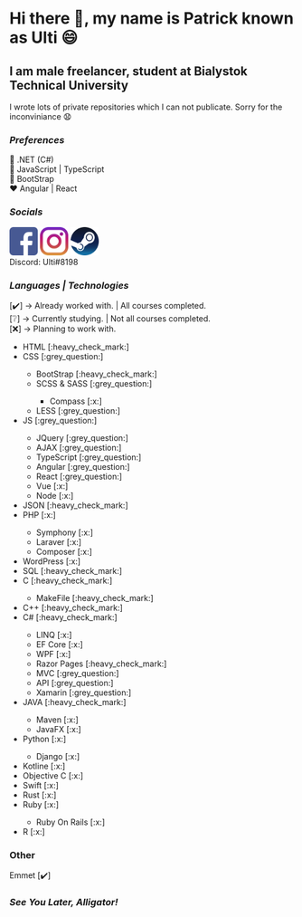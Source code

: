 # Hi there 👋, my name is Patrick known as Ulti 😄

## I am male freelancer, student at Bialystok Technical University

I wrote lots of private repositories which I can not publicate. Sorry for the inconviniance :anguished:

### <i>Preferences</i>
:yellow_heart: .NET (C#)<br/>
:blue_heart: JavaScript | TypeScript<br/>
:purple_heart: BootStrap<br/>
:heart: Angular | React<br/>
  
### <i>Socials</i>

<a href="https://www.facebook.com/patryk.ulti/"><img src="./icons/facebook.png" width="50"/></a>
<a href="https://www.instagram.com/ulti_pl/"><img src="./icons/instagram.png" width="50"/></a>
<a href="https://steamcommunity.com/id/ulti_pro/"><img src="./icons/steam.png" width="50"/></a>
<br/>
Discord: Ulti#8198

### <i>Languages | Technologies</i>

[:heavy_check_mark:] -> Already worked with. | All courses completed.<br/>
[:grey_question:] -> Currently studying. | Not all courses completed.<br/>
[:x:] -> Planning to work with.<br/>

<ul>
  <li>HTML [:heavy_check_mark:]</li>
  <li>CSS [:grey_question:]</li>
    <ul>
      <li>BootStrap [:heavy_check_mark:]</li>
      <li>SCSS & SASS [:grey_question:]</li>
        <ul>
          <li>Compass [:x:]</li>
        </ul>
      <li>LESS [:grey_question:]</li>
    </ul>
  <li>JS [:grey_question:]</li>
    <ul>
      <li>JQuery [:grey_question:]</li>
      <li>AJAX [:grey_question:]</li>
      <li>TypeScript [:grey_question:]</li>
      <li>Angular [:grey_question:]</li>
      <li>React [:grey_question:]</li>
      <li>Vue [:x:]</li>
      <li>Node [:x:]</li>
    </ul>
  <li>JSON [:heavy_check_mark:]</li>
  <li>PHP [:x:]</li>
     <ul>
      <li>Symphony [:x:]</li>
      <li>Laraver [:x:]</li>
      <li>Composer [:x:]</li>
     </ul>
  <li>WordPress [:x:]</li>
  <li>SQL [:heavy_check_mark:]</li>
  <li>C [:heavy_check_mark:]</li>
     <ul>
        <li>MakeFile [:heavy_check_mark:]</li>
    </ul>
  <li>C++ [:heavy_check_mark:]</li>
  <li>C# [:heavy_check_mark:]</li>
     <ul>
        <li>LINQ [:x:]</li>
        <li>EF Core [:x:]</li>
        <li>WPF [:x:]</li>
        <li>Razor Pages [:heavy_check_mark:]</li>
        <li>MVC [:grey_question:]</li>
        <li>API [:grey_question:]</li>
        <li>Xamarin [:grey_question:]</li>
     </ul>
  <li>JAVA [:heavy_check_mark:]</li>
     <ul>
        <li>Maven [:x:]</li>
        <li>JavaFX [:x:]</li>
     </ul>
  <li>Python [:x:]</li>
     <ul>
        <li>Django [:x:]</li>
     </ul>
  <li>Kotline [:x:]</li>
  <li>Objective C [:x:]</li>
  <li>Swift [:x:]</li>
  <li>Rust [:x:]</li>
  <li>Ruby [:x:]</li>
     <ul>
        <li>Ruby On Rails [:x:]</li>
     </ul>
  <li>R [:x:]</li>
</ul>

### Other

Emmet [:heavy_check_mark:]<br/>

### <i>See You Later, Alligator!</i>
